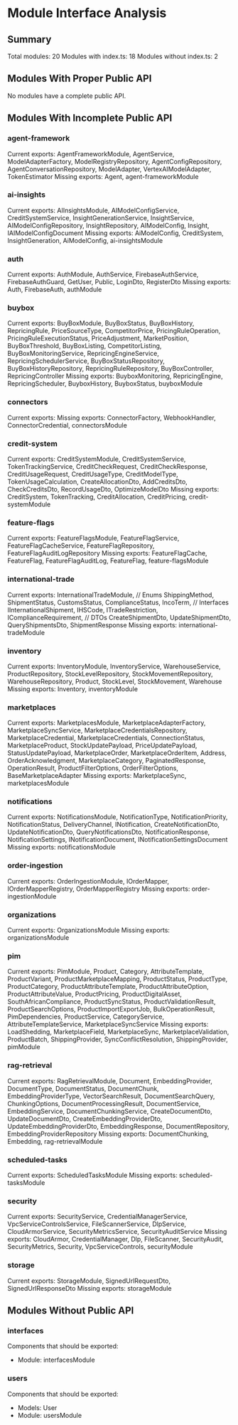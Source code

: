 # Module Interface Analysis

## Summary

Total modules: 20
Modules with index.ts: 18
Modules without index.ts: 2

## Modules With Proper Public API

No modules have a complete public API.

## Modules With Incomplete Public API

### agent-framework
Current exports: AgentFrameworkModule, AgentService, ModelAdapterFactory, ModelRegistryRepository, AgentConfigRepository, AgentConversationRepository, ModelAdapter, VertexAIModelAdapter, TokenEstimator
Missing exports: Agent, agent-frameworkModule

### ai-insights
Current exports: AIInsightsModule, AIModelConfigService, CreditSystemService, InsightGenerationService, InsightService, AIModelConfigRepository, InsightRepository, AIModelConfig, Insight, IAIModelConfigDocument
Missing exports: AiModelConfig, CreditSystem, InsightGeneration, AiModelConfig, ai-insightsModule

### auth
Current exports: AuthModule, AuthService, FirebaseAuthService, FirebaseAuthGuard, GetUser, Public, LoginDto, RegisterDto
Missing exports: Auth, FirebaseAuth, authModule

### buybox
Current exports: BuyBoxModule, BuyBoxStatus, BuyBoxHistory, RepricingRule, PriceSourceType, CompetitorPrice, PricingRuleOperation, PricingRuleExecutionStatus, PriceAdjustment, MarketPosition, BuyBoxThreshold, BuyBoxListing, CompetitorListing, BuyBoxMonitoringService, RepricingEngineService, RepricingSchedulerService, BuyBoxStatusRepository, BuyBoxHistoryRepository, RepricingRuleRepository, BuyBoxController, RepricingController
Missing exports: BuyboxMonitoring, RepricingEngine, RepricingScheduler, BuyboxHistory, BuyboxStatus, buyboxModule

### connectors
Current exports: 
Missing exports: ConnectorFactory, WebhookHandler, ConnectorCredential, connectorsModule

### credit-system
Current exports: CreditSystemModule, CreditSystemService, TokenTrackingService, CreditCheckRequest, CreditCheckResponse, CreditUsageRequest, CreditUsageType, CreditModelType, TokenUsageCalculation, CreateAllocationDto, AddCreditsDto, CheckCreditsDto, RecordUsageDto, OptimizeModelDto
Missing exports: CreditSystem, TokenTracking, CreditAllocation, CreditPricing, credit-systemModule

### feature-flags
Current exports: FeatureFlagsModule, FeatureFlagService, FeatureFlagCacheService, FeatureFlagRepository, FeatureFlagAuditLogRepository
Missing exports: FeatureFlagCache, FeatureFlag, FeatureFlagAuditLog, FeatureFlag, feature-flagsModule

### international-trade
Current exports: InternationalTradeModule, // Enums
  ShippingMethod, ShipmentStatus, CustomsStatus, ComplianceStatus, IncoTerm, // Interfaces
  IInternationalShipment, IHSCode, ITradeRestriction, IComplianceRequirement, // DTOs
  CreateShipmentDto, UpdateShipmentDto, QueryShipmentsDto, ShipmentResponse
Missing exports: international-tradeModule

### inventory
Current exports: InventoryModule, InventoryService, WarehouseService, ProductRepository, StockLevelRepository, StockMovementRepository, WarehouseRepository, Product, StockLevel, StockMovement, Warehouse
Missing exports: Inventory, inventoryModule

### marketplaces
Current exports: MarketplacesModule, MarketplaceAdapterFactory, MarketplaceSyncService, MarketplaceCredentialsRepository, MarketplaceCredential, MarketplaceCredentials, ConnectionStatus, MarketplaceProduct, StockUpdatePayload, PriceUpdatePayload, StatusUpdatePayload, MarketplaceOrder, MarketplaceOrderItem, Address, OrderAcknowledgment, MarketplaceCategory, PaginatedResponse, OperationResult, ProductFilterOptions, OrderFilterOptions, BaseMarketplaceAdapter
Missing exports: MarketplaceSync, marketplacesModule

### notifications
Current exports: NotificationsModule, NotificationType, NotificationPriority, NotificationStatus, DeliveryChannel, INotification, CreateNotificationDto, UpdateNotificationDto, QueryNotificationsDto, NotificationResponse, NotificationSettings, INotificationDocument, INotificationSettingsDocument
Missing exports: notificationsModule

### order-ingestion
Current exports: OrderIngestionModule, IOrderMapper, IOrderMapperRegistry, OrderMapperRegistry
Missing exports: order-ingestionModule

### organizations
Current exports: OrganizationsModule
Missing exports: organizationsModule

### pim
Current exports: PimModule, Product, Category, AttributeTemplate, ProductVariant, ProductMarketplaceMapping, ProductStatus, ProductType, ProductCategory, ProductAttributeTemplate, ProductAttributeOption, ProductAttributeValue, ProductPricing, ProductDigitalAsset, SouthAfricanCompliance, ProductSyncStatus, ProductValidationResult, ProductSearchOptions, ProductImportExportJob, BulkOperationResult, PimDependencies, ProductService, CategoryService, AttributeTemplateService, MarketplaceSyncService
Missing exports: LoadShedding, MarketplaceField, MarketplaceSync, MarketplaceValidation, ProductBatch, ShippingProvider, SyncConflictResolution, ShippingProvider, pimModule

### rag-retrieval
Current exports: RagRetrievalModule, Document, EmbeddingProvider, DocumentType, DocumentStatus, DocumentChunk, EmbeddingProviderType, VectorSearchResult, DocumentSearchQuery, ChunkingOptions, DocumentProcessingResult, DocumentService, EmbeddingService, DocumentChunkingService, CreateDocumentDto, UpdateDocumentDto, CreateEmbeddingProviderDto, UpdateEmbeddingProviderDto, EmbeddingResponse, DocumentRepository, EmbeddingProviderRepository
Missing exports: DocumentChunking, Embedding, rag-retrievalModule

### scheduled-tasks
Current exports: ScheduledTasksModule
Missing exports: scheduled-tasksModule

### security
Current exports: SecurityService, CredentialManagerService, VpcServiceControlsService, FileScannerService, DlpService, CloudArmorService, SecurityMetricsService, SecurityAuditService
Missing exports: CloudArmor, CredentialManager, Dlp, FileScanner, SecurityAudit, SecurityMetrics, Security, VpcServiceControls, securityModule

### storage
Current exports: StorageModule, SignedUrlRequestDto, SignedUrlResponseDto
Missing exports: storageModule

## Modules Without Public API

### interfaces
Components that should be exported:
- Module: interfacesModule

### users
Components that should be exported:
- Models: User
- Module: usersModule

